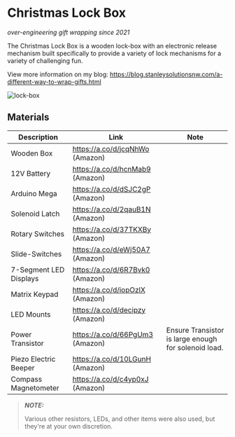 # Christmas Lock Box

*over-engineering gift wrapping since 2021*

The Christmas Lock Box is a wooden lock-box with an electronic release mechanism built specifically to provide
a variety of lock mechanisms for a variety of challenging fun.

View more information on my blog: https://blog.stanleysolutionsnw.com/a-different-way-to-wrap-gifts.html

![lock-box](https://engineerjoe440.github.io/stanley-solutions-blog/263718619_489805155698943_4659655016610554471_n.jpg)

## Materials

| Description              | Link                            | Note                                                    |
|--------------------------|---------------------------------|---------------------------------------------------------|
| Wooden Box               | https://a.co/d/jcqNhWo (Amazon) |                                                         |
| 12V Battery              | https://a.co/d/hcnMab9 (Amazon) |                                                         |
| Arduino Mega             | https://a.co/d/dSJC2gP (Amazon) |                                                         |
| Solenoid Latch           | https://a.co/d/2qauB1N (Amazon) |                                                         |
| Rotary Switches          | https://a.co/d/37TKXBy (Amazon) |                                                         |
| Slide-Switches           | https://a.co/d/eWj50A7 (Amazon) |                                                         |
| 7-Segment LED Displays   | https://a.co/d/6R7Bvk0 (Amazon) |                                                         |
| Matrix Keypad            | https://a.co/d/iopOzlX (Amazon) |                                                         |
| LED Mounts               | https://a.co/d/decipzy (Amazon) |                                                         |
| Power Transistor         | https://a.co/d/66PgUm3 (Amazon) | Ensure Transistor is large enough for solenoid load.    |
| Piezo Electric Beeper    | https://a.co/d/10LGunH (Amazon) |                                                         |
| Compass Magnetometer     | https://a.co/d/c4yp0xJ (Amazon) |                                                         |

> ***NOTE:***
> 
> Various other resistors, LEDs, and other items were also used, but they're at your own discretion.

